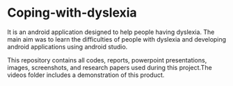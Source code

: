 # Coping-with-dyslexia

It is an android application designed to help people having dyslexia. The main aim was to learn the difficulties of people with dyslexia and developing android applications using android studio.

This repository contains all codes, reports, powerpoint presentations, images, screenshots, and research papers used during this project.The videos folder includes a demonstration of this product.



